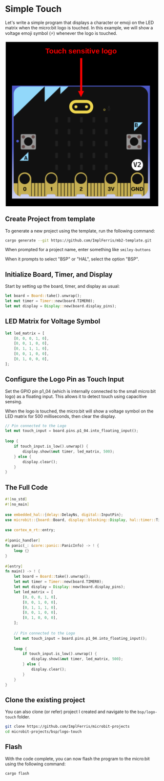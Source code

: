 # Simple Touch

Let's write a simple program that displays a character or emoji on the LED matrix when the micro:bit logo is touched. In this example, we will show a voltage emoji symbol (⚡) whenever the logo is touched.


<a href ="./images/microbit-logo.png"><img alt="microbit logo" style="display: block; margin: auto;width:500px;" src="./images/microbit-logo.png"/></a>


## Create Project from template

To generate a new project using the template, run the following command:

```sh
cargo generate --git https://github.com/ImplFerris/mb2-template.git
```

When prompted for a project name, enter something like `smiley-buttons`

When it prompts to select "BSP" or "HAL", select the option "BSP".

## Initialize Board, Timer, and Display

Start by setting up the board, timer, and display as usual:
```rust
let board = Board::take().unwrap();
let mut timer = Timer::new(board.TIMER0);
let mut display = Display::new(board.display_pins);
```

## LED Matrix for Voltage Symbol

```rust
let led_matrix = [
    [0, 0, 0, 1, 0],
    [0, 0, 1, 0, 0],
    [0, 1, 1, 1, 0],
    [0, 0, 1, 0, 0],
    [0, 1, 0, 0, 0],
];
```

## Configure the Logo Pin as Touch Input

Set the GPIO pin p1_04 (which is internally connected to the small micro:bit logo) as a floating input. This allows it to detect touch using capacitive sensing.

When the logo is touched, the micro:bit will show a voltage symbol on the LED matrix for 500 milliseconds, then clear the display.

```rust
// Pin connected to the Logo
let mut touch_input = board.pins.p1_04.into_floating_input();

loop {
    if touch_input.is_low().unwrap() {
        display.show(&mut timer, led_matrix, 500);
    } else {
        display.clear();
    }
}
```

## The Full Code

```rust
#![no_std]
#![no_main]

use embedded_hal::{delay::DelayNs, digital::InputPin};
use microbit::{board::Board, display::blocking::Display, hal::timer::Timer};

use cortex_m_rt::entry;

#[panic_handler]
fn panic(_: &core::panic::PanicInfo) -> ! {
    loop {}
}

#[entry]
fn main() -> ! {
    let board = Board::take().unwrap();
    let mut timer = Timer::new(board.TIMER0);
    let mut display = Display::new(board.display_pins);
    let led_matrix = [
        [0, 0, 0, 1, 0],
        [0, 0, 1, 0, 0],
        [0, 1, 1, 1, 0],
        [0, 0, 1, 0, 0],
        [0, 1, 0, 0, 0],
    ];

    // Pin connected to the Logo
    let mut touch_input = board.pins.p1_04.into_floating_input();

    loop {
        if touch_input.is_low().unwrap() {
            display.show(&mut timer, led_matrix, 500);
        } else {
            display.clear();
        }
    }
}
```

## Clone the existing project
You can also clone (or refer) project I created and navigate to the `bsp/logo-touch` folder.

```sh
git clone https://github.com/ImplFerris/microbit-projects
cd microbit-projects/bsp/logo-touch
```

## Flash

With the code complete, you can now flash the program to the micro:bit using the following command:

```sh
cargo flash
```
